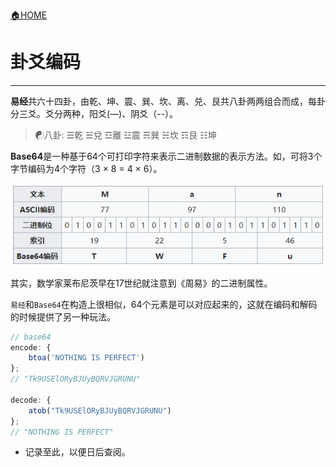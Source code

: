 [🏠HOME](README.md)

# 卦爻编码

---

**易经**共六十四卦，由乾、坤、震、巽、坎、离、兑、艮共八卦两两组合而成，每卦分三爻。爻分两种，阳爻(―)、阴爻（--）。

> ☯八卦: ☰乾 ☱兌 ☲離 ☳震 ☴巽 ☵坎 ☶艮 ☷坤

**Base64**是一种基于64个可打印字符来表示二进制数据的表示方法。如，可将3个字节编码为4个字符（3 × 8 = 4 × 6）。

![base64 pic](src/base64.png)

其实，数学家莱布尼茨早在17世纪就注意到《周易》的二进制属性。

`易经`和`Base64`在构造上很相似，64个元素是可以对应起来的，这就在编码和解码的时候提供了另一种玩法。


```JavaScript
// base64
encode: {
    btoa('NOTHING IS PERFECT')
};
// "Tk9USElORyBJUyBQRVJGRUNU"

decode: {
    atob("Tk9USElORyBJUyBQRVJGRUNU")
};
// "NOTHING IS PERFECT"
```

+ 记录至此，以便日后查阅。

